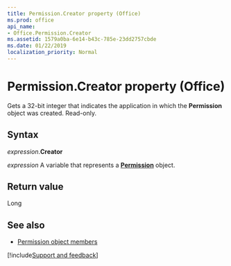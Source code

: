 ```yaml
---
title: Permission.Creator property (Office)
ms.prod: office
api_name:
- Office.Permission.Creator
ms.assetid: 1579a0ba-6e14-b43c-785e-23dd2757cbde
ms.date: 01/22/2019
localization_priority: Normal
---
```



# Permission.Creator property (Office)

Gets a 32-bit integer that indicates the application in which the **Permission** object was created. Read-only.


## Syntax

_expression_.**Creator**

_expression_ A variable that represents a **[Permission](Office.Permission.md)** object.


## Return value

Long


## See also

- [Permission object members](overview/library-reference/permission-members-office.md)



[!include[Support and feedback](~/includes/feedback-boilerplate.md)]